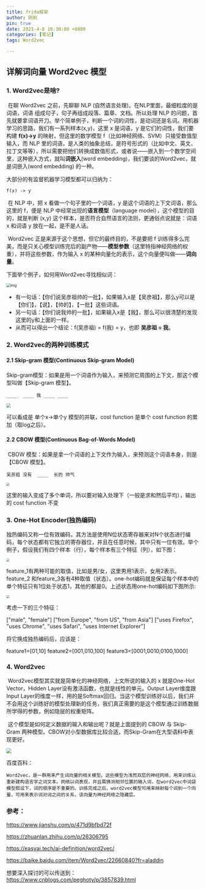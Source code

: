 ```yaml
---
title: frida框架
author: 阿航
pin: true
date: 2021-4-8 10:30:00 +0800
categories: [笔记]
tags: Word2vec

---
```


## 详解词向量 Word2vec 模型

### 1. Word2vec是啥?

​	在聊 Word2vec 之前，先聊聊 NLP (自然语言处理)。在NLP里面，最细粒度的是 词语，词语 组成句子，句子再组成段落、篇章、文档。所以处理 NLP 的问题，首先就要拿词语开刀。举个简单例子，判断一个词的词性，是动词还是名词。用机器学习的思路，我们有一系列样本(x,y)，这里 x 是词语，y 是它们的词性，我们要构建 **f(x)->y** 的映射，但这里的数学模型 f（比如神经网络、SVM）只接受数值型输入，而 NLP 里的词语，是人类的抽象总结，是符号形式的（比如中文、英文、拉丁文等等），所以需要把他们转换成数值形式，或者说——嵌入到一个数学空间里，这种嵌入方式，就叫**词嵌入**(word embedding)，我们要谈的Word2vec，就是词嵌入(word embedding) 的一种。

大部分的有监督机器学习模型都可以归纳为：

```
f(x) -> y
```

​	在 NLP 中，把 x 看做一个句子里的一个词语，y 是这个词语的上下文词语，那么这里的 f，便是 NLP 中经常出现的**语言模型**（language model），这个模型的目的，就是判断 (x,y) 这个样本，是否符合自然语言的法则，更通俗点说就是：词语 x 和词语 y 放在一起，是不是人话。

​	Word2vec 正是来源于这个思想，但它的最终目的，不是要把 f 训练得多么完美，而是只关心模型训练完后的副产物——**模型参数**（这里特指神经网络的权重），并将这些参数，作为输入 x 的某种向量化的表示，这个向量便叫做——**词向量**。

下面举个例子，如何用Word2vec寻找相似词：

<img src="https://upload-images.jianshu.io/upload_images/9285151-c84069ae3184837e.png?imageMogr2/auto-orient/strip%7CimageView2/2/w/254/format/webp" alt="img" style="zoom: 67%;" />

* 有一句话：【你们说吴彦祖帅的一批】，如果输入x是【吴彦祖】，那么y可以是【你们】，【说】，【帅的】，【一批】这些词语。
* 另一句话：【你们说我帅的一批】，如果输入x是【我】，那么可以很清楚的发现这里的y和上面的一样。
* 从而可以得出一个结论：f(吴彦祖) = f(我) = y，也即 **吴彦祖 = 我**。

### 2. Word2vec的两种训练模式 

#### 2.1 Skip-gram 模型(Continuous Skip-gram Model)

​	Skip-gram模型：如果是用一个词语作为输入，来预测它周围的上下文，那这个模型叫做【Skip-gram 模型】。

```
____  ____ 我 ____ ____
```



<img src="https://pic1.zhimg.com/80/v2-ca81e19caa378cee6d4ba6d867f4fc7c_720w.jpg" style="zoom: 67%;" />

可以看成是 单个x->单个y 模型的并联，cost function 是单个 cost function 的累加（取log之后）。

#### 2.2  CBOW 模型(Continuous Bag-of-Words Model)

​	CBOW 模型：如果是拿一个词语的上下文作为输入，来预测这个词语本身，则是 【CBOW 模型】。

```
吴彦祖 没有  ____  长的 帅气
```



<img src="https://pic3.zhimg.com/80/v2-d1ca2547dfb91bf6a26c60782a26aa02_720w.jpg" style="zoom:50%;" />

这里的输入变成了多个单词，所以要对输入处理下（一般是求和然后平均），输出的 cost function 不变

### 3. One-Hot Encoder(独热编码)

​	独热编码又称一位有效编码，其方法是使用N位状态寄存器来对N个状态进行编码，每个状态都有它独立的寄存器位，并且在任意时候，其中只有一位有效。举个例子，假设我们有四个样本（行），每个样本有三个特征（列），如下图：	

<img src="https://upload-images.jianshu.io/upload_images/9285151-3db3b7097a1289fc.png?imageMogr2/auto-orient/strip|imageView2/2/w/891/format/webp" style="zoom: 50%;" />

​	feature_1有两种可能的取值，比如是男/女，这里男用1表示，女用2表示。feature_2 和feature_3各有4种取值（状态）。one-hot编码就是保证每个样本中的单个特征只有1位处于状态1，其他的都是0。上述状态用one-hot编码如下图所示:

<img src="https://upload-images.jianshu.io/upload_images/9285151-0679fd4eb659de31.png?imageMogr2/auto-orient/strip|imageView2/2/w/874/format/webp" style="zoom:50%;" />

考虑一下的三个特征：

 ["male", "female"]
 ["from Europe", "from US", "from Asia"]
 ["uses Firefox", "uses Chrome", "uses Safari", "uses Internet Explorer"]

将它换成独热编码后，应该是：

 feature1=[01,10]
 feature2=[001,010,100]
 feature3=[0001,0010,0100,1000]

### 4. Word2vec

​	Word2vec模型其实就是简单化的神经网络，上文所说的输入的 x 就是One-Hot Vector，Hidden Layer没有激活函数，也就是线性的单元。Output Layer维度跟Input Layer的维度一样，用的是Softmax回归。当这个模型训练好以后，我们并不会用这个训练好的模型处理新的任务，我们真正需要的是这个模型通过训练数据所学得的参数，例如隐层的权重矩阵。

​	这个模型是如何定义数据的输入和输出呢？就是上面提到的 CBOW 与 Skip-Gram 两种模型。CBOW对小型数据库比较合适，而Skip-Gram在大型语料中表现更好。

<img src="https://upload-images.jianshu.io/upload_images/9285151-c719e0fee3d2bcb6.png?imageMogr2/auto-orient/strip|imageView2/2/w/670/format/webp" style="zoom: 80%;" />



百度百科：

```
Word2vec，是一群用来产生词向量的相关模型。这些模型为浅而双层的神经网络，用来训练以重新建构语言学之词文本。网络以词表现，并且需猜测相邻位置的输入词，在word2vec中词袋模型假设下，词的顺序是不重要的。训练完成之后，word2vec模型可用来映射每个词到一个向量，可用来表示词对词之间的关系，该向量为神经网络之隐藏层。
```



### 参考：

https://www.jianshu.com/p/471d9bfbd72f

https://zhuanlan.zhihu.com/p/26306795

https://easyai.tech/ai-definition/word2vec/

https://baike.baidu.com/item/Word2vec/22660840?fr=aladdin

想要深入探讨的可以传送到：https://www.cnblogs.com/peghoty/p/3857839.html